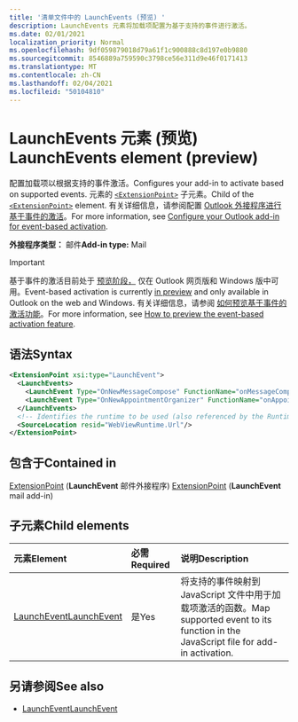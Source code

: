```yaml
---
title: '清单文件中的 LaunchEvents (预览) '
description: LaunchEvents 元素将加载项配置为基于支持的事件进行激活。
ms.date: 02/01/2021
localization_priority: Normal
ms.openlocfilehash: 9df059879018d79a61f1c900888c8d197e0b9880
ms.sourcegitcommit: 8546889a759590c3798ce56e311d9e46f0171413
ms.translationtype: MT
ms.contentlocale: zh-CN
ms.lasthandoff: 02/04/2021
ms.locfileid: "50104810"
---
```

# <a name="launchevents-element-preview"></a><span data-ttu-id="b05f5-103">LaunchEvents 元素 (预览) </span><span class="sxs-lookup"><span data-stu-id="b05f5-103">LaunchEvents element (preview)</span></span>

<span data-ttu-id="b05f5-104">配置加载项以根据支持的事件激活。</span><span class="sxs-lookup"><span data-stu-id="b05f5-104">Configures your add-in to activate based on supported events.</span></span> <span data-ttu-id="b05f5-105">元素的 [`<ExtensionPoint>`](extensionpoint.md) 子元素。</span><span class="sxs-lookup"><span data-stu-id="b05f5-105">Child of the [`<ExtensionPoint>`](extensionpoint.md) element.</span></span> <span data-ttu-id="b05f5-106">有关详细信息，请参阅配置 [Outlook 外接程序进行基于事件的激活](../../outlook/autolaunch.md)。</span><span class="sxs-lookup"><span data-stu-id="b05f5-106">For more information, see [Configure your Outlook add-in for event-based activation](../../outlook/autolaunch.md).</span></span>

<span data-ttu-id="b05f5-107">**外接程序类型：** 邮件</span><span class="sxs-lookup"><span data-stu-id="b05f5-107">**Add-in type:** Mail</span></span>

> [!IMPORTANT]
> <span data-ttu-id="b05f5-108">基于事件的激活目前处于 [预览阶段，](../../reference/objectmodel/preview-requirement-set/outlook-requirement-set-preview.md) 仅在 Outlook 网页版和 Windows 版中可用。</span><span class="sxs-lookup"><span data-stu-id="b05f5-108">Event-based activation is currently [in preview](../../reference/objectmodel/preview-requirement-set/outlook-requirement-set-preview.md) and only available in Outlook on the web and Windows.</span></span> <span data-ttu-id="b05f5-109">有关详细信息，请参阅 [如何预览基于事件的激活功能](../../outlook/autolaunch.md#how-to-preview-the-event-based-activation-feature)。</span><span class="sxs-lookup"><span data-stu-id="b05f5-109">For more information, see [How to preview the event-based activation feature](../../outlook/autolaunch.md#how-to-preview-the-event-based-activation-feature).</span></span>

## <a name="syntax"></a><span data-ttu-id="b05f5-110">语法</span><span class="sxs-lookup"><span data-stu-id="b05f5-110">Syntax</span></span>

```XML
<ExtensionPoint xsi:type="LaunchEvent">
  <LaunchEvents>
    <LaunchEvent Type="OnNewMessageCompose" FunctionName="onMessageComposeHandler"/>
    <LaunchEvent Type="OnNewAppointmentOrganizer" FunctionName="onAppointmentComposeHandler"/>
  </LaunchEvents>
  <!-- Identifies the runtime to be used (also referenced by the Runtime element). -->
  <SourceLocation resid="WebViewRuntime.Url"/>
</ExtensionPoint>
```

## <a name="contained-in"></a><span data-ttu-id="b05f5-111">包含于</span><span class="sxs-lookup"><span data-stu-id="b05f5-111">Contained in</span></span>

<span data-ttu-id="b05f5-112">[ExtensionPoint](extensionpoint.md) (**LaunchEvent** 邮件外接程序) </span><span class="sxs-lookup"><span data-stu-id="b05f5-112">[ExtensionPoint](extensionpoint.md) (**LaunchEvent** mail add-in)</span></span>

## <a name="child-elements"></a><span data-ttu-id="b05f5-113">子元素</span><span class="sxs-lookup"><span data-stu-id="b05f5-113">Child elements</span></span>

|  <span data-ttu-id="b05f5-114">元素</span><span class="sxs-lookup"><span data-stu-id="b05f5-114">Element</span></span> |  <span data-ttu-id="b05f5-115">必需</span><span class="sxs-lookup"><span data-stu-id="b05f5-115">Required</span></span>  |  <span data-ttu-id="b05f5-116">说明</span><span class="sxs-lookup"><span data-stu-id="b05f5-116">Description</span></span>  |
|:-----|:-----|:-----|
| [<span data-ttu-id="b05f5-117">LaunchEvent</span><span class="sxs-lookup"><span data-stu-id="b05f5-117">LaunchEvent</span></span>](launchevent.md) | <span data-ttu-id="b05f5-118">是</span><span class="sxs-lookup"><span data-stu-id="b05f5-118">Yes</span></span> |  <span data-ttu-id="b05f5-119">将支持的事件映射到 JavaScript 文件中用于加载项激活的函数。</span><span class="sxs-lookup"><span data-stu-id="b05f5-119">Map supported event to its function in the JavaScript file for add-in activation.</span></span> |

## <a name="see-also"></a><span data-ttu-id="b05f5-120">另请参阅</span><span class="sxs-lookup"><span data-stu-id="b05f5-120">See also</span></span>

- [<span data-ttu-id="b05f5-121">LaunchEvent</span><span class="sxs-lookup"><span data-stu-id="b05f5-121">LaunchEvent</span></span>](launchevent.md)
